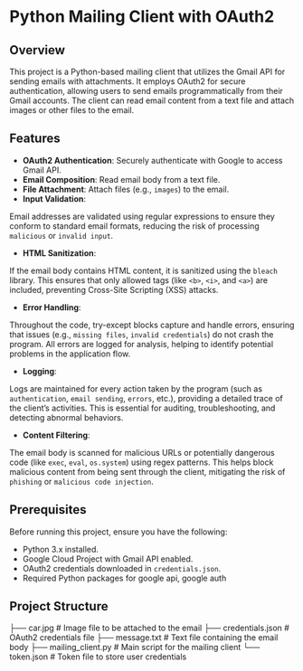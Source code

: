 # Python Mailing Client with OAuth2

## Overview

This project is a Python-based mailing client that utilizes the Gmail API for sending emails with attachments. It employs OAuth2 for secure authentication, allowing users to send emails programmatically from their Gmail accounts. The client can read email content from a text file and attach images or other files to the email.

## Features

- **OAuth2 Authentication**: Securely authenticate with Google to access Gmail API.
- **Email Composition**: Read email body from a text file.
- **File Attachment**: Attach files (e.g., `images`) to the email.
- **Input Validation**:

Email addresses are validated using regular expressions to ensure they conform to standard email formats, reducing the risk of processing `malicious` or `invalid input`.
- **HTML Sanitization**:

If the email body contains HTML content, it is sanitized using the `bleach` library. This ensures that only allowed tags (like `<b>`, `<i>`, and `<a>`) are included, preventing Cross-Site Scripting (XSS) attacks.
- **Error Handling**:

Throughout the code, try-except blocks capture and handle errors, ensuring that issues (e.g., `missing files`, `invalid credentials`) do not crash the program. All errors are logged for analysis, helping to identify potential problems in the application flow.
- **Logging**:

Logs are maintained for every action taken by the program (such as `authentication`, `email sending`, `errors`, etc.), providing a detailed trace of the client’s activities. This is essential for auditing, troubleshooting, and detecting abnormal behaviors.
- **Content Filtering**:

The email body is scanned for malicious URLs or potentially dangerous code (like `exec`, `eval`, `os.system`) using regex patterns. This helps block malicious content from being sent through the client, mitigating the risk of `phishing` or `malicious code injection`.

## Prerequisites

Before running this project, ensure you have the following:

- Python 3.x installed.
- Google Cloud Project with Gmail API enabled.
- OAuth2 credentials downloaded in `credentials.json`.
- Required Python packages for google api, google auth

  
## Project Structure
├── car.jpg             # Image file to be attached to the email
├── credentials.json     # OAuth2 credentials file
├── message.txt          # Text file containing the email body
├── mailing_client.py     # Main script for the mailing client
└── token.json           # Token file to store user credentials
